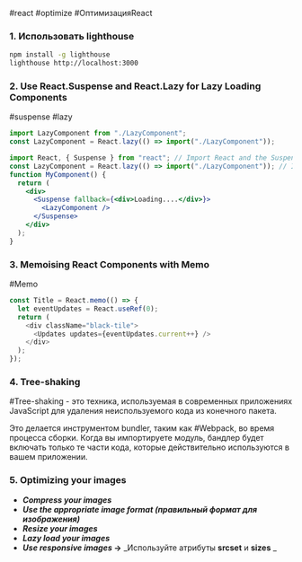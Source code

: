 #react #optimize #ОптимизацияReact

### 1. Использовать lighthouse

```bash
npm install -g lighthouse
lighthouse http://localhost:3000

```

### 2. Use React.Suspense and React.Lazy for Lazy Loading Components

#suspense #lazy

```js
import LazyComponent from "./LazyComponent";
const LazyComponent = React.lazy(() => import("./LazyComponent"));
```

```jsx
import React, { Suspense } from "react"; // Import React and the Suspense component
const LazyComponent = React.lazy(() => import("./LazyComponent")); // Import the lazy component
function MyComponent() {
  return (
    <div>
      <Suspense fallback={<div>Loading....</div>}>
        <LazyComponent />
      </Suspense>
    </div>
  );
}
```

### 3. Memoising React Components with Memo

#Memo

```js
const Title = React.memo(() => {
  let eventUpdates = React.useRef(0);
  return (
    <div className="black-tile">
      <Updates updates={eventUpdates.current++} />
    </div>
  );
});
```

### 4. Tree-shaking

#Tree-shaking - это техника, используемая в современных приложениях JavaScript для удаления неиспользуемого кода из конечного пакета.

Это делается инструментом bundler, таким как #Webpack, во время процесса сборки. Когда вы импортируете модуль, бандлер будет включать только те части кода, которые действительно используются в вашем приложении.

### 5. Optimizing your images

- **_Compress your images_**
- **_Use the appropriate image format (правильный формат для изображения)_**
- **_Resize your images_**
- **_Lazy load your images_**
- **_Use responsive images_ ->** _Используйте атрибуты **srcset** и **sizes** _
